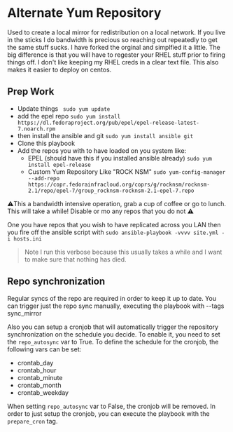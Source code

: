 # Alternate Yum Repository
Used to create a local mirror for redistribution on a local network. If you live in the sticks I do bandwidth is precious so reaching out repeatedly to get the same stuff sucks. I have forked the orginal and simplfied it a little. The big difference is that you will have to regester your RHEL stuff prior to firing things off. I don't like keeping my RHEL creds in a clear text file. This also makes it easier to deploy on centos.

## Prep Work
- Update things ` sudo yum update`
- add the epel repo
`sudo yum install https://dl.fedoraproject.org/pub/epel/epel-release-latest-7.noarch.rpm`
- then install the ansible and git `sudo yum install ansible git`
- Clone this playbook
- Add the repos you with to have loaded on you system like:
  - EPEL (should have this if you installed ansible already)
  `sudo yum install epel-release`
  - Custom Yum Repository Like "ROCK NSM"
  `sudo yum-config-manager --add-repo https://copr.fedorainfracloud.org/coprs/g/rocknsm/rocknsm-2.1/repo/epel-7/group_rocknsm-rocknsm-2.1-epel-7.repo`

:warning:This a bandwidth intensive operation, grab a cup of coffee or go to lunch. This will take a while! Disable or mo any repos that you do not  :warning:

One you have repos that you wish to have replicated across you LAN then you fire off the ansible script with `sudo ansible-playbook -vvvv site.yml -i hosts.ini`

> Note I run this verbose because this usually takes a while and I want to make sure that nothing has died.

## Repo synchronization

Regular syncs of the repo are required in order to keep it up to date.
You can trigger just the repo sync manually, executing the playbook with
--tags sync_mirror

Also you can setup a cronjob that will automatically trigger the repository
synchronization on the schedule you decide. To enable it, you need to set the
``repo_autosync`` var to True. To define the schedule for the cronjob,
the following vars can be set:
* crontab_day
* crontab_hour
* crontab_minute
* crontab_month
* crontab_weekday

When setting ``repo_autosync`` var to False, the cronjob will be removed.
In order to just setup the cronjob, you can execute the playbook with the
``prepare_cron`` tag.
